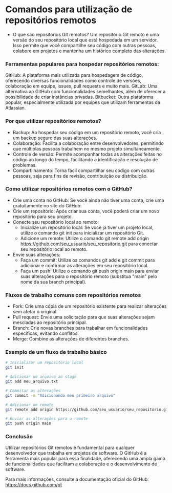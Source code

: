 # Comandos para utilização de repositórios remotos

- O que são repositórios Git remotos?
Um repositório Git remoto é uma versão do seu repositório local que está hospedada em um servidor. Isso permite que você compartilhe seu código com outras pessoas, colabore em projetos e mantenha um histórico completo das alterações.

### Ferramentas populares para hospedar repositórios remotos:

GitHub: A plataforma mais utilizada para hospedagem de código, oferecendo diversas funcionalidades como controle de versões, colaboração em equipe, issues, pull requests e muito mais.
GitLab: Uma alternativa ao GitHub com funcionalidades semelhantes, além de oferecer a possibilidade de criar instâncias privadas.
Bitbucket: Outra plataforma popular, especialmente utilizada por equipes que utilizam ferramentas da Atlassian.

### Por que utilizar repositórios remotos?
- Backup: Ao hospedar seu código em um repositório remoto, você cria um backup seguro das suas alterações.
- Colaboração: Facilita a colaboração entre desenvolvedores, permitindo que múltiplas pessoas trabalhem no mesmo projeto simultaneamente.
- Controle de versão: Permite acompanhar todas as alterações feitas no código ao longo do tempo, facilitando a identificação e resolução de problemas.
- Compartilhamento: Torna fácil compartilhar seu código com outras pessoas, seja para fins de revisão, contribuição ou distribuição.

### Como utilizar repositórios remotos com o GitHub?
- Crie uma conta no GitHub: Se você ainda não tiver uma conta, crie uma gratuitamente no site do GitHub.
- Crie um repositório: Após criar sua conta, você poderá criar um novo repositório para seu projeto.
- Conecte seu repositório local ao remoto:
  - Inicialize um repositório local: Se você já tiver um projeto local, utilize o comando git init para inicializar um repositório Git.
  - Adicione um remote: Utilize o comando git remote add origin https://github.com/seu_usuario/seu_repositorio.git para conectar seu repositório local ao remoto.
- Envie suas alterações:
  - Faça um commit: Utilize os comandos git add e git commit para adicionar e confirmar as alterações em seu repositório local.
  - Faça um push: Utilize o comando git push origin main para enviar suas alterações para o repositório remoto (substitua "main" pelo nome da sua branch principal).
### Fluxos de trabalho comuns com repositórios remotos
- Fork: Crie uma cópia de um repositório existente para realizar alterações sem afetar o original.
- Pull request: Envie uma solicitação para que suas alterações sejam mescladas ao repositório principal.
- Branch: Crie novas branches para trabalhar em funcionalidades específicas, evitando conflitos.
- Merge: Combine as alterações de diferentes branches.


### Exemplo de um fluxo de trabalho básico
```bash
# Inicializar um repositório local
git init

# Adicionar um arquivo ao stage
git add meu_arquivo.txt

# Commitar as alterações
git commit -m "Adicionando meu primeiro arquivo"

# Adicionar um remote
git remote add origin https://github.com/seu_usuario/seu_repositorio.git

# Enviar as alterações para o remote
git push origin main
```

### Conclusão
Utilizar repositórios Git remotos é fundamental para qualquer desenvolvedor que trabalha em projetos de software. O GitHub é a ferramenta mais popular para essa finalidade, oferecendo uma ampla gama de funcionalidades que facilitam a colaboração e o desenvolvimento de software.

Para mais informações, consulte a documentação oficial do GitHub: https://docs.github.com/pt